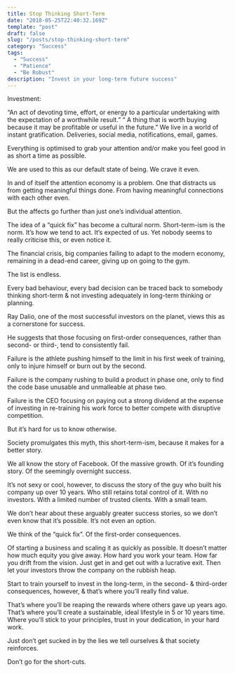 ```yaml
---
title: Stop Thinking Short-Term
date: "2018-05-25T22:40:32.169Z"
template: "post"
draft: false
slug: "/posts/stop-thinking-short-term"
category: "Success"
tags:
  - "Success"
  - "Patience"
  - "Be Robust"
description: "Invest in your long-term future success"
---
```


Investment:

“An act of devoting time, effort, or energy to a particular undertaking with the expectation of a worthwhile result.”
“ A thing that is worth buying because it may be profitable or useful in the future.”
We live in a world of instant gratification. Deliveries, social media, notifications, email, games.

Everything is optimised to grab your attention and/or make you feel good in as short a time as possible.

We are used to this as our default state of being. We crave it even.

In and of itself the attention economy is a problem. One that distracts us from getting meaningful things done. From having meaningful connections with each other even.

But the affects go further than just one’s individual attention.

The idea of a “quick fix” has become a cultural norm. Short-term-ism is the norm. It’s how we tend to act. It’s expected of us. Yet nobody seems to really criticise this, or even notice it.

The financial crisis, big companies failing to adapt to the modern economy, remaining in a dead-end career, giving up on going to the gym.

The list is endless.


Every bad behaviour, every bad decision can be traced back to somebody thinking short-term & not investing adequately in long-term thinking or planning.

Ray Dalio, one of the most successful investors on the planet, views this as a cornerstone for success.

He suggests that those focusing on first-order consequences, rather than second- or third-, tend to consistently fail.

Failure is the athlete pushing himself to the limit in his first week of training, only to injure himself or burn out by the second.

Failure is the company rushing to build a product in phase one, only to find the code base unusable and unmalleable at phase two.

Failure is the CEO focusing on paying out a strong dividend at the expense of investing in re-training his work force to better compete with disruptive competition.

But it’s hard for us to know otherwise.

Society promulgates this myth, this short-term-ism, because it makes for a better story.

We all know the story of Facebook. Of the massive growth. Of it’s founding story. Of the seemingly overnight success.

It’s not sexy or cool, however, to discuss the story of the guy who built his company up over 10 years. Who still retains total control of it. With no investors. With a limited number of trusted clients. With a small team.

We don’t hear about these arguably greater success stories, so we don’t even know that it’s possible. It’s not even an option.

We think of the “quick fix”. Of the first-order consequences.

Of starting a business and scaling it as quickly as possible. It doesn’t matter how much equity you give away. How hard you work your team. How far you drift from the vision. Just get in and get out with a lucrative exit. Then let your investors throw the company on the rubbish heap.

Start to train yourself to invest in the long-term, in the second- & third-order consequences, however, & that’s where you’ll really find value.

That’s where you’ll be reaping the rewards where others gave up years ago. That’s where you’ll create a sustainable, ideal lifestyle in 5 or 10 years time. Where you’ll stick to your principles, trust in your dedication, in your hard work.

Just don’t get sucked in by the lies we tell ourselves & that society reinforces.

Don’t go for the short-cuts.
